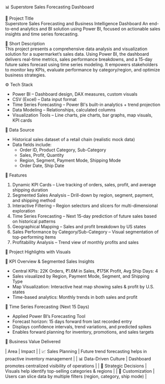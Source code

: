 📊 Superstore Sales Forecasting Dashboard

📝 Project Title  
Superstore Sales Forecasting and Business Intelligence Dashboard 
An end-to-end analytics and BI solution using Power BI, focused on actionable sales insights and time series forecasting.

🧠 Short Description  
This project presents a comprehensive data analysis and visualization solution for a supermarket’s sales data. Using Power BI, the dashboard delivers real-time metrics, sales performance breakdowns, and a 15-day future sales forecast using time series modeling. It empowers stakeholders to monitor key KPIs, evaluate performance by category/region, and optimize business strategies.

⚙️ Tech Stack

- Power BI – Dashboard design, DAX measures, custom visuals  
- CSV (Excel) – Data input format  
- Time Series Forecasting – Power BI's built-in analytics + trend projection  
- Data Modeling – Relationships, calculated columns  
- Visualization Tools – Line charts, pie charts, bar graphs, map visuals, KPI cards


 📂 Data Source

- Historical sales dataset of a retail chain (realistic mock data)
- Data fields include:
  - Order ID, Product Category, Sub-Category
  - Sales, Profit, Quantity
  - Region, Segment, Payment Mode, Shipping Mode
  - Order Date, Ship Date


🚀 Features

1. Dynamic KPI Cards – Live tracking of orders, sales, profit, and average shipping duration  
2. Segmented Sales Analysis – Drill-down by region, segment, payment, and shipping method  
3. Interactive Filtering – Region selectors and slicers for multi-dimensional exploration  
4. Time Series Forecasting – Next 15-day prediction of future sales based on historical patterns  
5. Geographical Mapping – Sales and profit breakdown by US states  
6. Sales Performance by Category/Sub-Category – Visual segmentation of top-performing items  
7. Profitability Analysis – Trend view of monthly profits and sales

 🌟 Project Highlights with Visuals

🎯 KPI Overview & Segmented Sales Insights

- Central KPIs: 22K Orders, ₹1.6M in Sales, ₹175K Profit, Avg Ship Days: 4  
- Sales visualized by Region, Payment Mode, Segment, and Shipping Type  
- Map Visualization: Interactive heat map showing sales & profit by U.S. states  
- Time-based analytics: Monthly trends in both sales and profit

🔮 Time Series Forecasting (Next 15 Days)

- Applied Power BI’s Forecasting Tool  
- Forecast horizon: 15 days forward from last recorded entry  
- Displays confidence intervals, trend variations, and predicted spikes  
- Enables forward planning for inventory, promotions, and sales targets

 🧾 Business Value Delivered

| Area | Impact |
| 📈 Sales Planning | Future trend forecasting helps in proactive inventory management |
| 📊 Data-Driven Culture | Dashboard promotes centralized visibility of operations |
| 🧠 Strategic Decisions | Visuals help identify top-selling categories & regions |
| 🧩 Customization | Users can slice data by multiple filters (region, category, ship mode) |
